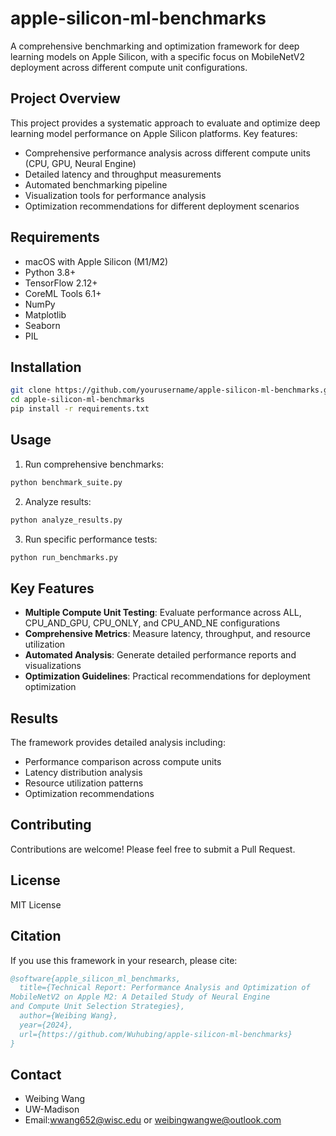 # apple-silicon-ml-benchmarks

A comprehensive benchmarking and optimization framework for deep learning models on Apple Silicon, with a specific focus on MobileNetV2 deployment across different compute unit configurations.

## Project Overview

This project provides a systematic approach to evaluate and optimize deep learning model performance on Apple Silicon platforms. Key features:

- Comprehensive performance analysis across different compute units (CPU, GPU, Neural Engine)
- Detailed latency and throughput measurements
- Automated benchmarking pipeline
- Visualization tools for performance analysis
- Optimization recommendations for different deployment scenarios

## Requirements

- macOS with Apple Silicon (M1/M2)
- Python 3.8+
- TensorFlow 2.12+
- CoreML Tools 6.1+
- NumPy
- Matplotlib
- Seaborn
- PIL

## Installation

```bash
git clone https://github.com/yourusername/apple-silicon-ml-benchmarks.git
cd apple-silicon-ml-benchmarks
pip install -r requirements.txt
```

## Usage

1. Run comprehensive benchmarks:
```bash
python benchmark_suite.py
```

2. Analyze results:
```bash
python analyze_results.py
```

3. Run specific performance tests:
```bash
python run_benchmarks.py
```



## Key Features

- **Multiple Compute Unit Testing**: Evaluate performance across ALL, CPU_AND_GPU, CPU_ONLY, and CPU_AND_NE configurations
- **Comprehensive Metrics**: Measure latency, throughput, and resource utilization
- **Automated Analysis**: Generate detailed performance reports and visualizations
- **Optimization Guidelines**: Practical recommendations for deployment optimization

## Results

The framework provides detailed analysis including:
- Performance comparison across compute units
- Latency distribution analysis
- Resource utilization patterns
- Optimization recommendations

## Contributing

Contributions are welcome! Please feel free to submit a Pull Request.

## License

MIT License

## Citation

If you use this framework in your research, please cite:

```bibtex
@software{apple_silicon_ml_benchmarks,
  title={Technical Report: Performance Analysis and Optimization of
MobileNetV2 on Apple M2: A Detailed Study of Neural Engine
and Compute Unit Selection Strategies},
  author={Weibing Wang},
  year={2024},
  url={https://github.com/Wuhubing/apple-silicon-ml-benchmarks}
}
```

## Contact

- Weibing Wang
- UW-Madison
- Email:wwang652@wisc.edu or weibingwangwe@outlook.com
```
